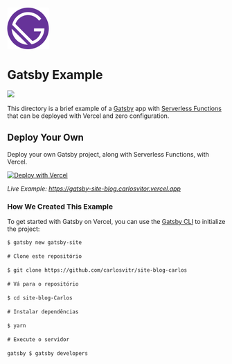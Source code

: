 ![Gatsby Logo](https://github.com/vercel/vercel/blob/master/packages/frameworks/logos/gatsby.svg)

# Gatsby Example
<a href="http://carlosvitor.ml/"><img src="https://img.shields.io/static/v1?label=arlos&message=Developer&color=03bb85&style=for-the-badge&logo=C"/></a>


This directory is a brief example of a [Gatsby](https://www.gatsbyjs.org/) app with [Serverless Functions](https://vercel.com/docs/v2/serverless-functions/introduction) that can be deployed with Vercel and zero configuration.

## Deploy Your Own

Deploy your own Gatsby project, along with Serverless Functions, with Vercel.

[![Deploy with Vercel](https://vercel.com/button)](https://vercel.com/import/project?template=https://github.com/vercel/vercel/tree/master/examples/gatsby)

_Live Example: https://gatsby-site-blog.carlosvitor.vercel.app_

### How We Created This Example

To get started with Gatsby on Vercel, you can use the [Gatsby CLI](https://www.gatsbyjs.org/docs/gatsby-cli/) to initialize the project:

```shell
$ gatsby new gatsby-site

# Clone este repositório

$ git clone https://github.com/carlosvitr/site-blog-carlos

# Vá para o repositório 

$ cd site-blog-Carlos

# Instalar dependências

$ yarn

# Execute o servidor 

gatsby $ gatsby developers
```
